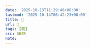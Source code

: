 ```yaml
---
date: '2025-10-13T11:29:46+08:00'
lastmod: '2025-10-14T06:42:23+08:00'
title: 󰣀
url: 󰣀
tags: [瓢]
src: GHZR
note:
---
```

